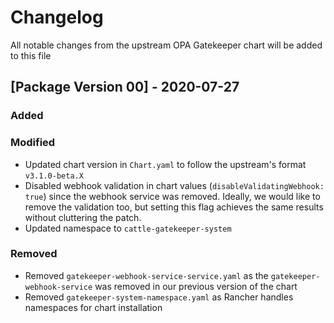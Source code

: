 # Changelog
All notable changes from the upstream OPA Gatekeeper chart will be added to this file

## [Package Version 00] - 2020-07-27
### Added

### Modified
- Updated chart version in `Chart.yaml` to follow the upstream's format `v3.1.0-beta.X`
- Disabled webhook validation in chart values (`disableValidatingWebhook: true`) since
the webhook service was removed. Ideally, we would like to remove the validation too, 
but setting this flag achieves the same results without cluttering the patch.
- Updated namespace to `cattle-gatekeeper-system`

### Removed
- Removed `gatekeeper-webhook-service-service.yaml` as the `gatekeeper-webhook-service` 
was removed in our previous version of the chart
- Removed `gatekeeper-system-namespace.yaml` as Rancher handles namespaces for chart installation
